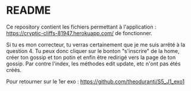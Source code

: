 # README


Ce repository contient les fichiers permettant à l'application :
https://cryptic-cliffs-81947.herokuapp.com/
de fonctionner.

Si tu es mon correcteur, tu verras certainement que je me suis arrêté à la question 4. 
Tu peux donc cliquer sur le bonton "s'inscrire" de la home, créer ton gossip et ton potin et enfin être redirigé vers la page de ton gossip.
Par contre l'index, les méthodes edit update, etc n'ont pas étés créés.

Pour retourner sur le 1er exo : https://github.com/theoduranti/S5_J1_exo1
